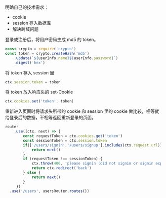 明确自己的技术需求：

- cookie 
- session 存入数据库
- 解决跨域问题

登录或注册后，将用户密码生成 md5 的 token。

```js
const crypto = require('crypto')
const token = crypto.createHash('md5')
	.update(`${userInfo.name}${userInfo.password}`)
	.digest('hex')
```

将 token 存入 session 里

```js
ctx.session.token = token
```

将 token 放入响应头的 set-Cookie 

```js
ctx.cookies.set('token', token)
```

重新进入页面时将请求头所带的 cookie 和 session 里的 cookie 做比较，相等就给登录后的数据，不相等返回重新登录的页面。

```js
router
    .use((ctx, next) => {
        const requestToken = ctx.cookies.get('token')
        const sessionToken = ctx.session.token
        if(['/users/signin','/users/signup'].includes(ctx.request.url)){
            return next()
        }
        if (requestToken !== sessionToken) {
            ctx.throw(406, 'please signin (did not signin or signin expired)')
            return ctx.redirect('back')
        } else {
            return next()
        }
     })
  .use('/users', usersRouter.routes())
```

